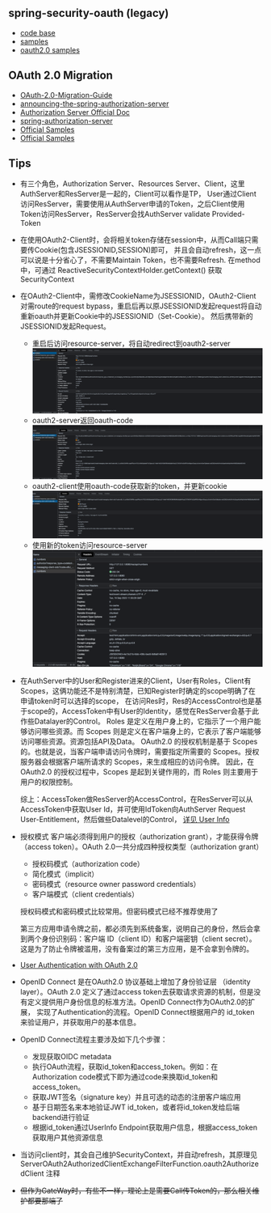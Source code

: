 ## spring-security-oauth (legacy)

- [code base](https://github.com/spring-attic/spring-security-oauth)
- [samples](https://github.com/spring-attic/spring-security-oauth/tree/main/samples)
- [oauth2.0 samples](https://github.com/jgrandja/spring-security-oauth-2-4-migrate)

## OAuth 2.0 Migration

- [OAuth-2.0-Migration-Guide](https://github.com/spring-projects/spring-security/wiki/OAuth-2.0-Migration-Guide)
- [announcing-the-spring-authorization-server](https://spring.io/blog/2020/04/15/announcing-the-spring-authorization-server)
- [Authorization Server Official Doc](https://docs.spring.io/spring-authorization-server/docs/current/reference/html/)
- [spring-authorization-server](https://github.com/spring-projects/spring-authorization-server)
- [Official Samples](https://github.com/spring-projects/spring-authorization-server/tree/main/samples)
- [Official Samples](https://github.com/spring-projects/spring-security-samples)

## Tips

- 有三个角色，Authorization Server、Resources Server、Client，这里AuthServer和ResServer是一起的，Client可以看作是TP，
  User通过Client访问ResServer，需要使用从AuthServer申请的Token，之后Client使用Token访问ResServer，ResServer会找AuthServer
  validate Provided-Token
- 在使用OAuth2-Client时，会将相关token存储在session中，从而Call端只需要传Cookie(包含JSESSIONID,SESSION)即可，
  并且会自动refresh，这一点可以说是十分省心了，不需要Maintain Token，也不需要Refresh.
  在method中，可通过 ReactiveSecurityContextHolder.getContext() 获取SecurityContext
- 在OAuth2-Client中，需修改CookieName为JSESSIONID，OAuth2-Client对需route的request
  bypass，重启后再以原JSESSIONID发起request将自动重新oauth并更新Cookie中的JSESSIONID（Set-Cookie）。
  然后携带新的JSESSIONID发起Request。
    - 重启后访问resource-server，将自动redirect到oauth2-server
      ![](../images/oauth2_request_1_req-with-old-sessionid_redirect.png)
    - oauth2-server返回oauth-code
      ![](../images/oauth2_request_2_authorize.png)
    - oauth2-client使用oauth-code获取新的token，并更新cookie
      ![](../images/oauth2_request_3_set-cookie.png)
    - 使用新的token访问resource-server
      ![](../images/oauth2_request_4_req-with-new-sessionid_success.png)

- 在AuthServer中的User和Register进来的Client，User有Roles，Client有Scopes，这俩功能还不是特别清楚，已知Register时确定的scope明确了在申请token时可以选择的scope，
  在访问Res时，Res的AccessControl也是基于scope的，AccessToken中有User的Identity，感觉在ResServer会基于此作些Datalayer的Control。
  Roles 是定义在用户身上的，它指示了一个用户能够访问哪些资源。而 Scopes 则是定义在客户端身上的，它表示了客户端能够访问哪些资源。资源包括API及Data。
  OAuth2.0 的授权机制是基于 Scopes 的。也就是说，当客户端申请访问令牌时，需要指定所需要的 Scopes。授权服务器会根据客户端所请求的
  Scopes，来生成相应的访问令牌。
  因此，在 OAuth2.0 的授权过程中，Scopes 是起到关键作用的，而 Roles 则主要用于用户的权限控制。

  综上：AccessToken做ResServer的AccessControl，在ResServer可以从AccessToken中获取User Id，并可使用IdToken向AuthServer
  Request User-Entitlement，然后做些Datalevel的Control，
  [详见 User Info](https://docs.spring.io/spring-authorization-server/docs/current/reference/html/guides/how-to-userinfo.html#enable-user-info)
- 授权模式
  客户端必须得到用户的授权（authorization grant），才能获得令牌（access token）。OAuth 2.0一共分成四种授权类型（authorization
  grant）

    - 授权码模式（authorization code）
    - 简化模式（implicit）
    - 密码模式（resource owner password credentials）
    - 客户端模式（client credentials）

  授权码模式和密码模式比较常用。但密码模式已经不推荐使用了

  第三方应用申请令牌之前，都必须先到系统备案，说明自己的身份，然后会拿到两个身份识别码：客户端 ID（client ID）和客户端密钥（client
  secret）。这是为了防止令牌被滥用，没有备案过的第三方应用，是不会拿到令牌的。

- [User Authentication with OAuth 2.0](https://oauth.net/articles/authentication/)
- OpenID Connect 是在OAuth2.0 协议基础上增加了身份验证层 （identity layer）。OAuth 2.0 定义了通过access
  token去获取请求资源的机制，但是没有定义提供用户身份信息的标准方法。OpenID Connect作为OAuth2.0的扩展，
  实现了Authentication的流程。OpenID Connect根据用户的 id_token 来验证用户，并获取用户的基本信息。
- OpenID Connect流程主要涉及如下几个步骤：

    - 发现获取OIDC metadata
    - 执行OAuth流程，获取id_token和access_token。例如：在 Authorization code模式下即为通过code来换取id_token和access_token。
    - 获取JWT签名（signature key）并且可选的动态的注册客户端应用
    - 基于日期签名来本地验证JWT id_token，或者将id_token发给后端backend进行验证
    - 根据id_token通过UserInfo Endpoint获取用户信息，根据access_token获取用户其他资源信息

- 当访问client时，其会自己维护SecurityContext，并自动refresh，其原理见
  ServerOAuth2AuthorizedClientExchangeFilterFunction.oauth2AuthorizedClient 注释
- ~~但作为GateWay时，有些不一样，理论上是需要Call传Token的，那么相关维护都要那端了~~
